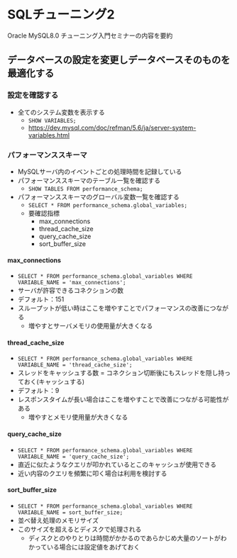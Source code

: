 # SQLチューニング2
Oracle MySQL8.0 チューニング入門セミナーの内容を要約 

## データベースの設定を変更しデータベースそのものを最適化する

### 設定を確認する
- 全てのシステム変数を表示する
  - `SHOW VARIABLES;`
  - https://dev.mysql.com/doc/refman/5.6/ja/server-system-variables.html
  
### パフォーマンススキーマ
- MySQLサーバ内のイベントごとの処理時間を記録している
- パフォーマンススキーマのテーブル一覧を確認する
  - `SHOW TABLES FROM performance_schema;`
- パフォーマンススキーマのグローバル変数一覧を確認する
  - `SELECT * FROM performance_schema.global_variables;`
  - 要確認指標
    - max_connections
    - thread_cache_size
    - query_cache_size
    - sort_buffer_size
  
#### max_connections
- `SELECT * FROM performance_schema.global_variables WHERE VARIABLE_NAME = 'max_connections';`
- サーバが許容できるコネクションの数
- デフォルト：151
- スループットが低い時はここを増やすことでパフォーマンスの改善につながる
  - 増やすとサーバメモリの使用量が大きくなる

#### thread_cache_size
- `SELECT * FROM performance_schema.global_variables WHERE VARIABLE_NAME = 'thread_cache_size';`
- スレッドをキャッシュする数 = コネクション切断後にもスレッドを隠し持っておく(キャッシュする)
- デフォルト：9
- レスポンスタイムが長い場合はここを増やすことで改善につながる可能性がある
  - 増やすとメモリ使用量が大きくなる
  
#### query_cache_size
- `SELECT * FROM performance_schema.global_variables WHERE VARIABLE_NAME = 'query_cache_size';`
- 直近に似たようなクエリが叩かれているとこのキャッシュが使用できる
- 近い内容のクエリを頻繁に叩く場合は利用を検討する

#### sort_buffer_size
- `SELECT * FROM performance_schema.global_variables WHERE VARIABLE_NAME = sort_buffer_size;`
- 並べ替え処理のメモリサイズ
- このサイズを超えるとディスクで処理される
  - ディスクとのやりとりは時間がかかるのであらかじめ大量のソートがわかっている場合には設定値をあげておく
  


  
